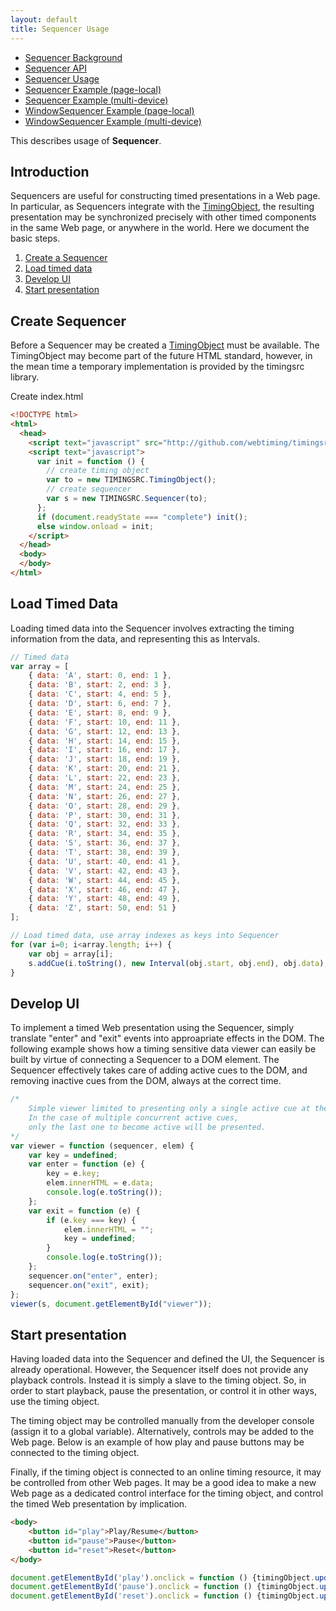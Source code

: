 ```yaml
---
layout: default
title: Sequencer Usage
---
```


- [Sequencer Background](background_sequencer.html)
- [Sequencer API](api_sequencer.html) 
- [Sequencer Usage](usage_sequencer.html) 
- [Sequencer Example (page-local)](exp_sequencer.html)
- [Sequencer Example (multi-device)](online_sequencer.html)
- [WindowSequencer Example (page-local)](exp_windowsequencer.html)
- [WindowSequencer Example (multi-device)](online_windowsequencer.html)


This describes usage of **Sequencer**.

## Introduction

Sequencers are useful for constructing timed presentations in a Web page. In particular, as Sequencers integrate with the [TimingObject](http://webtiming.github.io/timingobject), the resulting presentation may be synchronized precisely with other timed components in the same Web page, or anywhere in the world. Here we document the basic steps.

1. [Create a Sequencer](#create)
2. [Load timed data](#load)
3. [Develop UI](#ui)
4. [Start presentation](#control)


<a name="create"></a>

## Create Sequencer
Before a Sequencer may be created a [TimingObject](http://webtiming.github.io/timingobject) must be available. The TimingObject may become part of the future HTML standard, however, in the mean time a temporary implementation is provided by the timingsrc library.


Create index.html

```html
<!DOCTYPE html>
<html>
  <head>
    <script text="javascript" src="http://github.com/webtiming/timingsrc/lib/timingsrc-v2.js"></script>
    <script text="javascript">
      var init = function () {
        // create timing object
        var to = new TIMINGSRC.TimingObject();
        // create sequencer
        var s = new TIMINGSRC.Sequencer(to);
      };
      if (document.readyState === "complete") init();
      else window.onload = init;
    </script>
  </head>
  <body>
  </body>
</html>
```


<a name="load"></a>

## Load Timed Data

Loading timed data into the Sequencer involves extracting the timing information from the data, and representing this as Intervals.

```javascript
// Timed data
var array = [
    { data: 'A', start: 0, end: 1 },
    { data: 'B', start: 2, end: 3 },
    { data: 'C', start: 4, end: 5 },
    { data: 'D', start: 6, end: 7 },
    { data: 'E', start: 8, end: 9 },
    { data: 'F', start: 10, end: 11 },
    { data: 'G', start: 12, end: 13 },
    { data: 'H', start: 14, end: 15 },
    { data: 'I', start: 16, end: 17 },
    { data: 'J', start: 18, end: 19 },
    { data: 'K', start: 20, end: 21 },
    { data: 'L', start: 22, end: 23 },
    { data: 'M', start: 24, end: 25 },
    { data: 'N', start: 26, end: 27 },
    { data: 'O', start: 28, end: 29 },
    { data: 'P', start: 30, end: 31 },
    { data: 'Q', start: 32, end: 33 },
    { data: 'R', start: 34, end: 35 },
    { data: 'S', start: 36, end: 37 },
    { data: 'T', start: 38, end: 39 },
    { data: 'U', start: 40, end: 41 },
    { data: 'V', start: 42, end: 43 },
    { data: 'W', start: 44, end: 45 },
    { data: 'X', start: 46, end: 47 },
    { data: 'Y', start: 48, end: 49 },
    { data: 'Z', start: 50, end: 51 } 
];

// Load timed data, use array indexes as keys into Sequencer
for (var i=0; i<array.length; i++) {
    var obj = array[i];
    s.addCue(i.toString(), new Interval(obj.start, obj.end), obj.data);
}
```

<a name="ui"></a>

## Develop UI

To implement a timed Web presentation using the Sequencer, simply translate "enter" and "exit" events into approapriate effects in the DOM. The following example shows how a timing sensitive data viewer can easily be built by virtue of connecting a Sequencer to a DOM element. The Sequencer effectively takes care of adding active cues to the DOM, and removing inactive cues from the DOM, always at the correct time.

```javascript
/*
    Simple viewer limited to presenting only a single active cue at the time. 
    In the case of multiple concurrent active cues, 
    only the last one to become active will be presented.
*/
var viewer = function (sequencer, elem) {
    var key = undefined;
    var enter = function (e) {
        key = e.key;
        elem.innerHTML = e.data;
        console.log(e.toString());
    };
    var exit = function (e) {
        if (e.key === key) {
            elem.innerHTML = "";
            key = undefined;
        }
        console.log(e.toString());
    };
    sequencer.on("enter", enter);
    sequencer.on("exit", exit);
};
viewer(s, document.getElementById("viewer"));
```


<a name="control"></a>

## Start presentation

Having loaded data into the Sequencer and defined the UI, the Sequencer is already operational. However, the Sequencer itself does not provide any playback controls. Instead it is simply a slave to the timing object. So, in order to start playback, pause the presentation, or control it in other ways, use the timing object. 

The timing object may be controlled manually from the developer console (assign it to a global variable). Alternatively, controls may be added to the Web page. Below is an example of how play and pause buttons may be connected to the timing object.

Finally, if the timing object is connected to an online timing resource, it may be controlled from other Web pages. It may be a good idea to make a new Web page as a dedicated control interface for the timing object, and control the timed Web presentation by implication.

```html
<body>
    <button id="play">Play/Resume</button>
    <button id="pause">Pause</button>
    <button id="reset">Reset</button>
</body>
```

```javascript
document.getElementById('play').onclick = function () {timingObject.update({velocity:1.0});};
document.getElementById('pause').onclick = function () {timingObject.update({velocity:0.0});};
document.getElementById('reset').onclick = function () {timingObject.update({position: 0.0});};
```

